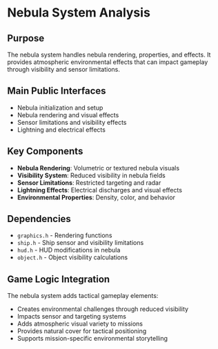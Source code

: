 # Nebula System Analysis

## Purpose
The nebula system handles nebula rendering, properties, and effects. It provides atmospheric environmental effects that can impact gameplay through visibility and sensor limitations.

## Main Public Interfaces
- Nebula initialization and setup
- Nebula rendering and visual effects
- Sensor limitations and visibility effects
- Lightning and electrical effects

## Key Components
- **Nebula Rendering**: Volumetric or textured nebula visuals
- **Visibility System**: Reduced visibility in nebula fields
- **Sensor Limitations**: Restricted targeting and radar
- **Lightning Effects**: Electrical discharges and visual effects
- **Environmental Properties**: Density, color, and behavior

## Dependencies
- `graphics.h` - Rendering functions
- `ship.h` - Ship sensor and visibility limitations
- `hud.h` - HUD modifications in nebula
- `object.h` - Object visibility calculations

## Game Logic Integration
The nebula system adds tactical gameplay elements:
- Creates environmental challenges through reduced visibility
- Impacts sensor and targeting systems
- Adds atmospheric visual variety to missions
- Provides natural cover for tactical positioning
- Supports mission-specific environmental storytelling